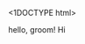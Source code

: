 <1DOCTYPE html>
<html>
  <head>
    <link rel="stylesheet" herf="style.css">
  </head>
  <body>
    <div class="title">
      hello, groom!
    Hi
      </div>
   </body>
 </html>
